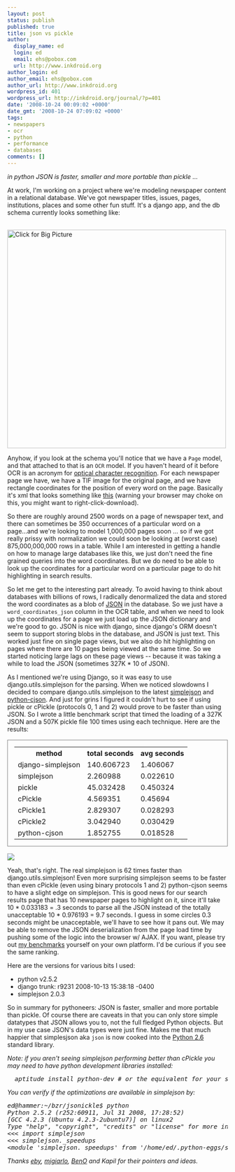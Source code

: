 ```yaml
---
layout: post
status: publish
published: true
title: json vs pickle
author:
  display_name: ed
  login: ed
  email: ehs@pobox.com
  url: http://www.inkdroid.org
author_login: ed
author_email: ehs@pobox.com
author_url: http://www.inkdroid.org
wordpress_id: 401
wordpress_url: http://inkdroid.org/journal/?p=401
date: '2008-10-24 00:09:02 +0000'
date_gmt: '2008-10-24 07:09:02 +0000'
tags:
- newspapers
- ocr
- python
- performance
- databases
comments: []
---
```


<p><em>in python JSON is faster, smaller and more portable than pickle ... </em></p>
<p>At work, I'm working on a project where we're modeling newspaper content in a relational database. We've got newspaper titles, issues, pages, institutions, places and some other fun stuff. It's a django app, and the db schema currently looks something like:</p>
<p><a href="http://inkdroid.org/images/ndnp-schema.png"><br />
<img width="500" src="http://inkdroid.org/images/ndnp-schema.png" title="Click for Big Picture" border="none" /><br />
</a></p>
<p>Anyhow, if you look at the schema you'll notice that we have a <code>Page</code> model, and that attached to that is an <code>OCR</code> model. If you haven't heard of it before OCR is an acronym for <a href="http://en.wikipedia.org/wiki/Optical_character_recognition">optical character recognition</a>. For each newspaper page we have, we have a TIF image for the original page, and we have rectangle coordinates for the position of every word on the page. Basically it's xml that looks something like <a href="http://inkdroid.org/data/ndnp-ocr.xml">this</a> (warning your browser may choke on this, you might want to right-click-download).</p>
<p>So there are roughly around 2500 words on a page of newspaper text, and there can sometimes be 350 occurrences of a particular word on a page...and we're looking to model 1,000,000 pages soon ... so if we got really prissy with normalization we could soon be looking at (worst case) 875,000,000,000 rows in a table. While I am interested in getting a handle on how to manage large databases like this, we just don't need the fine grained queries into the word coordinates. But we do need to be able to look up the coordinates for a particular word on a particular page to do hit highlighting in search results.</p>
<p>So let me get to the interesting part already. To avoid having to think about databases with billions of rows, I radically denormalized the data and stored the word coordinates as a blob of <a href="http://www.json.org/">JSON</a> in the database. So we just have a <code>word_coordinates_json</code> column in the OCR table, and when we need to look up the coordinates for a page we just load up the JSON dictionary and we're good to go. JSON is nice with django, since django's ORM doesn't seem to support storing blobs in the database, and JSON is just text. This worked just fine on single page views, but we also do hit highlighting on pages where there are 10 pages being viewed at the same time. So we started noticing large lags on these page views -- because it was taking a while to load the JSON (sometimes 327K * 10 of JSON).</p>
<p>As I mentioned we're using Django, so it was easy to use django.utils.simplejson for the parsing. When we noticed slowdowns I decided to compare django.utils.simplejson to the latest <a href="http://www.undefined.org/python/">simplejson</a> and <a href="http://pypi.python.org/pypi/python-cjson">python-cjson</a>. And just for grins I figured it couldn't hurt to see if using pickle or cPickle (protocols 0, 1 and 2) would prove to be faster than using JSON. So I wrote a little benchmark script that timed the loading of a 327K JSON and a 507K pickle file 100 times using each technique. Here are the results:</p>
<table padding="10px" style="border: thin solid gray; padding: 15px;">
<tr>
<th>method</th>
<th>total seconds</th>
<th>avg seconds</th>
</tr>
<tr>
<td>django-simplejson</td>
<td>140.606723</td>
<td>1.406067</td>
</tr>
<tr>
<td>simplejson</td>
<td>2.260988</td>
<td>0.022610</td>
</tr>
<tr>
<td>pickle</td>
<td>45.032428</td>
<td>0.450324</td>
</tr>
<tr>
<td>cPickle</td>
<td>4.569351</td>
<td>0.45694</td>
</tr>
<tr>
<td>cPickle1</td>
<td>2.829307</td>
<td>0.028293</td>
</tr>
<tr>
<td>cPickle2</td>
<td>3.042940</td>
<td>0.030429</td>
</tr>
<tr>
<td>python-cjson</td>
<td>1.852755</td>
<td>0.018528</td>
</tr>
</table>
<p><img src="http://chart.apis.google.com/chart?cht=bhs&chd=t:139.92,2.24,44.03,4.4,3.03,3.11,1.85&chdl=django-simplejson|simplejson|pickle|cpickle|cpickle1|cpickle2|python-cjson&chco=33FF33|9900FF|FF0033|3366FF|2211EE|99AAFF|00FFCC&chs=450x225&chg=20&chxt=x&chx0=0,100" /></p>
<p>Yeah, that's right. The real simplejson is 62 times faster than django.utils.simplejson! Even more surprising simplejson seems to be faster than even cPickle (even using binary protocols 1 and 2) python-cjson seems to have a slight edge on simplejson. This is good news for our search results page that has 10 newspaper pages to highlight on it, since it'll take 10 * 0.033183 = .3 seconds to parse all the JSON instead of the totally unacceptable 10 * 0.976193 = 9.7 seconds. I guess in some circles 0.3 seconds might be unacceptable, we'll have to see how it pans out. We may be able to remove the JSON deserialization from the page load time by pushing some of the logic into the browser w/ AJAX. If you want, please try out <a href="http://web.archive.org/web/20101216134637/http://inkdroid.org/bzr/jsonickle/">my benchmarks</a> yourself on your own platform. I'd be curious if you see the same ranking.</p>
<p>Here are the versions for various bits I used:</p>
<ul>
<li>python v2.5.2</li>
<li>django trunk: r9231 2008-10-13 15:38:18 -0400</li>
<li>simplejson 2.0.3</li>
</ul>
<p>So in summary for pythoneers: JSON is faster, smaller and more portable than pickle. Of course there are caveats in that you can only store simple datatypes that JSON allows you to, not the full fledged Python objects. But in my use case JSON's data types were just fine. Makes me that much happier that simplesjson aka <code>json</code> is now cooked into the <a href="http://docs.python.org/whatsnew/2.6.html">Python 2.6</a> standard library.</p>
<p><em>Note: if you aren't seeing simplejson performing better than cPickle you may need to have python development libraries installed:</p>
<pre>
  aptitude install python-dev # or the equivalent for your system
</pre>
<p>You can verify if the optimizations are available in simplejson by:</p>
<pre>
ed@hammer:~/bzr/jsonickle$ python
Python 2.5.2 (r252:60911, Jul 31 2008, 17:28:52) 
[GCC 4.2.3 (Ubuntu 4.2.3-2ubuntu7)] on linux2
Type "help", "copyright", "credits" or "license" for more information.
&lt;&lt;&lt; import simplejson
&lt;&lt;&lt; simplejson._speedups
&lt;module 'simplejson._speedups' from '/home/ed/.python-eggs/simplejson-2.0.3-py2.5-linux-i686.egg-tmp/simplejson/_speedups.so'&gt;
</pre>
<p>Thanks <a href="http://blog.ryaneby.com/">eby</a>, <a href="http://lackoftalent.org/michael/blog/">mjgiarlo</a>, <a href="http://oxfordrepo.blogspot.com/">BenO</a> and Kapil for their pointers and ideas.<br />
</em></p>
